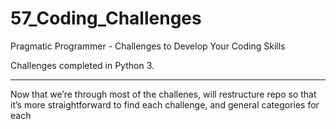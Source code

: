 # 57_Coding_Challenges
Pragmatic Programmer - Challenges to Develop Your Coding Skills

Challenges completed in Python 3.

*****

Now that we’re through most of the challenes, will restructure repo so that it’s more straightforward to find each challenge, and general categories for each

